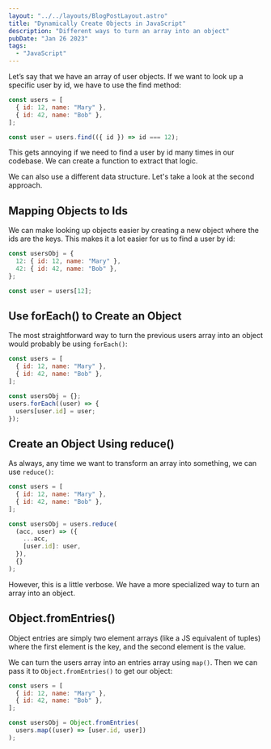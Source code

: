 ```yaml
---
layout: "../../layouts/BlogPostLayout.astro"
title: "Dynamically Create Objects in JavaScript"
description: "Different ways to turn an array into an object"
pubDate: "Jan 26 2023"
tags:
  - "JavaScript"
---
```


Let’s say that we have an array of user objects. If we want to look up a specific user by id, we have to use the find method:

```js
const users = [
  { id: 12, name: "Mary" },
  { id: 42, name: "Bob" },
];

const user = users.find(({ id }) => id === 12);
```

This gets annoying if we need to find a user by id many times in our codebase. We can create a function to extract that logic.

We can also use a different data structure. Let's take a look at the second approach.

## Mapping Objects to Ids

We can make looking up objects easier by creating a new object where the ids are the keys. This makes it a lot easier for us to find a user by id:

```js
const usersObj = {
  12: { id: 12, name: "Mary" },
  42: { id: 42, name: "Bob" },
};

const user = users[12];
```

## Use forEach() to Create an Object

The most straightforward way to turn the previous users array into an object would probably be using `forEach()`:

```js
const users = [
  { id: 12, name: "Mary" },
  { id: 42, name: "Bob" },
];

const usersObj = {};
users.forEach((user) => {
  users[user.id] = user;
});
```

## Create an Object Using reduce()

As always, any time we want to transform an array into something, we can use `reduce()`:

```js
const users = [
  { id: 12, name: "Mary" },
  { id: 42, name: "Bob" },
];

const usersObj = users.reduce(
  (acc, user) => ({
    ...acc,
    [user.id]: user,
  }),
  {}
);
```

However, this is a little verbose. We have a more specialized way to turn an array into an object.

## Object.fromEntries()

Object entries are simply two element arrays (like a JS equivalent of tuples) where the first element is the key, and the second element is the value.

We can turn the users array into an entries array using `map()`. Then we can pass it to `Object.fromEntries()` to get our object:

```js
const users = [
  { id: 12, name: "Mary" },
  { id: 42, name: "Bob" },
];

const usersObj = Object.fromEntries(
  users.map((user) => [user.id, user])
);
```
